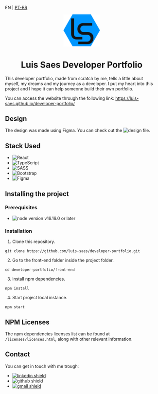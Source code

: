 <p>EN | 
  <a href="https://github.com/luis-saes/developer-portfolio/blob/main/README-pt-BR.md">PT-BR</a>
</p>

<div align="center">
  <img src="./media/logo.svg" alt="Website Logo" width="120px" />
</div>

<div align="center">
  <h1>Luis Saes Developer Portfolio</h1>
</div>

This developer portfolio, made from scratch by me, tells a little about myself, my dreams and my journey as a developer. I put my heart into this project and I hope it can help someone build their own portfolio.

You can access the website through the following link: https://luis-saes.github.io/developer-portfolio/

## Design

The design was made using Figma. You can check out the ![design file](https://www.figma.com/file/QGfGc9Jc5zXMAtfVC9YPFg/Portfolio-Website).

## Stack Used

* ![React](https://img.shields.io/badge/react-%2320232a.svg?style=for-the-badge&logo=react&logoColor=%2361DAFB)
* ![TypeScript](https://img.shields.io/badge/typescript-%23007ACC.svg?style=for-the-badge&logo=typescript&logoColor=white)
* ![SASS](https://img.shields.io/badge/SASS-hotpink.svg?style=for-the-badge&logo=SASS&logoColor=white)
* ![Bootstrap](https://img.shields.io/badge/bootstrap-%23563D7C.svg?style=for-the-badge&logo=bootstrap&logoColor=white)
* ![Figma](https://img.shields.io/badge/figma-%23F24E1E.svg?style=for-the-badge&logo=figma&logoColor=white)

## Installing the project

### Prerequisites

* ![node](https://nodejs.org/) version v16.16.0 or later

### Installation

1. Clone this repository.

```shell
git clone https://github.com/luis-saes/developer-portfolio.git
```

2. Go to the front-end folder inside the project folder.

```shell
cd developer-portfolio/front-end
```

3. Install npm dependencies.

```shell
npm install
```

4. Start project local instance.
```shell
npm start
```

## NPM Licenses

The npm dependencies licenses list can be found at `/licenses/licenses.html`, along with other relevant information.

## Contact
You can get in touch with me trough:
* <a href="https://www.linkedin.com/in/luis-saes/">
    <img src="https://img.shields.io/badge/LinkedIn-0077B5?style=for-the-badge&logo=linkedin&logoColor=white" alt="linkedin shield" />
  </a>
* <a href="https://github.com/luis-saes/">
    <img src="https://img.shields.io/badge/GitHub-100000?style=for-the-badge&logo=github&logoColor=white" alt="github shield" />
  </a>
* <a href="mailto:saeslhs@gmail.com">
    <img src="https://img.shields.io/badge/Gmail-D14836?style=for-the-badge&logo=gmail&logoColor=white" alt="gmail shield" />
  </a>
